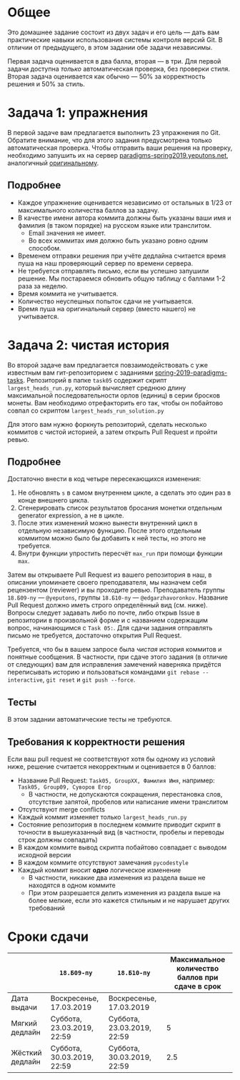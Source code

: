 # Общее

Это домашнее задание состоит из двух задач и его цель — дать вам практические навыки использования системы контроля версий Git.
В отличии от предыдущего, в этом задании обе задачи независимы.

Первая задача оценивается в два балла, вторая — в три.
Для первой задачи доступна *только* автоматическая проверка, без проверки стиля.
Вторая задача оценивается как обычно — 50% за корректность решения и 50% за стиль.

# Задача 1: упражнения

В первой задаче вам предлагается выполнить 23 упражнения по Git.
Обратите внимание, что для этого задания предусмотрена только автоматическая проверка.
Чтобы отправить ваши решения на проверку, необходимо запушить их на сервер [paradigms-spring2019.yeputons.net](https://paradigms-spring2019.yeputons.net),
аналогичный [оригинальному](https://gitexercises.fracz.com/).

## Подробнее

* Каждое упражнение оценивается независимо от остальных в 1/23 от максимального количества баллов за задачу.
* В качестве имени автора коммита должны быть указаны ваши имя и фамилия (в таком порядке) на русском языке или транслитом.
  * Email значения не имеет.
  * Во всех коммитах имя должно быть указано ровно одним способом.
* Временем отправки решения при учёте дедлайна считается время пуша на наш проверяющий сервер по времени сервера.
* Не требуется отправлять письмо, если вы успешно запушили решение. Мы постараемся обновить общую таблицу с баллами 1-2 раза за неделю.
* Время коммита не учитывается.
* Количество неуспешных попыток сдачи не учитывается.
* Время пуша на оригинальный сервер (вместо нашего) не учитывается.

# Задача 2: чистая история

Во второй задаче вам предлагается повзаимодействовать с уже известным вам гит-репозиторием с заданиями [spring-2019-paradigms-tasks](https://github.com/yeputons/spring-2019-paradigms-tasks).
Репозиторий в папке `task05` содержит скрипт `largest_heads_run.py`, который вычисляет среднюю длину максимальной последовательности орлов (единиц) в серии бросков монеты.
Вам необходимо отрефакторить его так, чтобы он побайтово совпал со скриптом `largest_heads_run_solution.py`

Для этого вам нужно форкнуть репозиторий, сделать несколько коммитов с чистой историей, а затем открыть Pull Request и пройти ревью.

## Подробнее
Достаточно внести в код четыре пересекающихся изменения:
1. Не обновлять `s` в самом внутреннем цикле, а сделать это один раз в конце внешнего цикла.
2. Сгенерировать список результатов бросания монетки отдельным generator expression, а не в цикле.
3. После этих изменений можно вынести внутренний цикл в отдельную независимую функцию.
   После этого отдельным коммитом можно было бы добавить к ней тесты, но этого не требуется.
4. Внутри функции упростить пересчёт `max_run` при помощи функции `max`.

Затем вы открываете Pull Request из вашего репозитория в наш, в описании упоминаете своего преподавателя, мы назначем себя рецензентом (reviewer) и вы проходите ревью.
Преподаватель группы `18.Б09-пу` — `@yeputons`, группы `18.Б10-пу` — `@edgarzhavoronkov`.
Название Pull Request должно иметь строго определённый вид (см. ниже).
Вопросы следует задавать либо по почте, либо открыв Issue в репозитории в произвольной форме и с названием содержащим вопрос, начинающимся с `Task 05:`.
Для сдачи задания отправлять письмо не требуется, достаточно открытия Pull Request.

Требуется, что бы в вашем запросе была _чистая_ история коммитов и понятные сообщения.
В частности, при сдаче этого задания (в отличие от следующих) вам для исправления замечений наверняка придётся переписывать историю и пользоваться командами
`git rebase --interactive`, `git reset` и `git push --force`.

## Тесты

В этом задании автоматические тесты не требуются.

## Требования к корректности решения

Если ваш pull request не соответствуют хотя бы одному из условий ниже, решение считается некорректным и оценивается в 0 баллов:
* Название Pull Request: `Task05, GroupXX, Фамилия Имя`, например: `Task05, Group09, Суворов Егор`
  * В частности, не допускаются сокращения, перестановка слов, отсутствие запятой, пробелов или написание имени транслитом
* Отсутствуют merge conflicts
* Каждый коммит изменяет только `largest_heads_run.py`
* Состояние репозитория в последнем коммите приводит скрипт в точности в вышеуказанный вид (в частности, пробелы и переводы строк должны совпадать)
* В каждом коммите вывод скрипта побайтово совпадает с выводом исходной версии
* В каждом коммите отсутствуют замечания `pycodestyle`
* Каждый коммит вносит __одно__ логическое изменение
  * В частности, никакие два изменения из раздела выше не находятся в одном коммите
  * При этом разрешается делить изменения из раздела выше на более мелкие, если это кажется стильным и не нарушает других требований

# Сроки сдачи
|   | `18.Б09-пу` | `18.Б10-пу` |Максимальное количество баллов при сдаче в срок
|---|---|---|---|
|Дата выдачи|Воскресенье, 17.03.2019|Воскресенье, 17.03.2019|   |
|Мягкий дедлайн|Суббота, 23.03.2019, 22:59|Суббота, 23.03.2019, 22:59|5|
|Жёсткий дедлайн|Суббота, 30.03.2019, 22:59|Суббота, 30.03.2019, 22:59|2.5|
